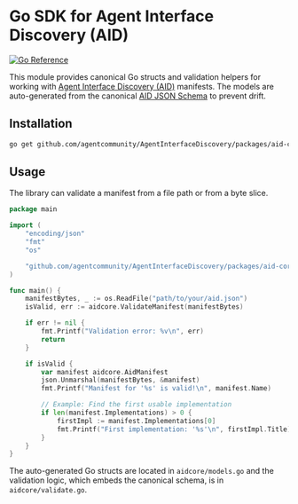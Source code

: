 # Go SDK for Agent Interface Discovery (AID)

[![Go Reference](https://pkg.go.dev/badge/github.com/agentcommunity/AgentInterfaceDiscovery/packages/aid-core-go/aidcore.svg)](https://pkg.go.dev/github.com/agentcommunity/AgentInterfaceDiscovery/packages/aid-core-go/aidcore)

This module provides canonical Go structs and validation helpers for working with [Agent Interface Discovery (AID)](https://github.com/agentcommunity/AgentInterfaceDiscovery) manifests. The models are auto-generated from the canonical [AID JSON Schema](https://github.com/agentcommunity/AgentInterfaceDiscovery/blob/main/packages/aid-schema/aid.schema.json) to prevent drift.

## Installation

```sh
go get github.com/agentcommunity/AgentInterfaceDiscovery/packages/aid-core-go/aidcore
```

## Usage

The library can validate a manifest from a file path or from a byte slice.

```go
package main

import (
	"encoding/json"
	"fmt"
	"os"

	"github.com/agentcommunity/AgentInterfaceDiscovery/packages/aid-core-go/aidcore"
)

func main() {
	manifestBytes, _ := os.ReadFile("path/to/your/aid.json")
	isValid, err := aidcore.ValidateManifest(manifestBytes)

	if err != nil {
		fmt.Printf("Validation error: %v\n", err)
		return
	}

	if isValid {
		var manifest aidcore.AidManifest
		json.Unmarshal(manifestBytes, &manifest)
		fmt.Printf("Manifest for '%s' is valid!\n", manifest.Name)

		// Example: Find the first usable implementation
		if len(manifest.Implementations) > 0 {
			firstImpl := manifest.Implementations[0]
			fmt.Printf("First implementation: '%s'\n", firstImpl.Title)
		}
	}
}
```

The auto-generated Go structs are located in `aidcore/models.go` and the validation logic, which embeds the canonical schema, is in `aidcore/validate.go`. 